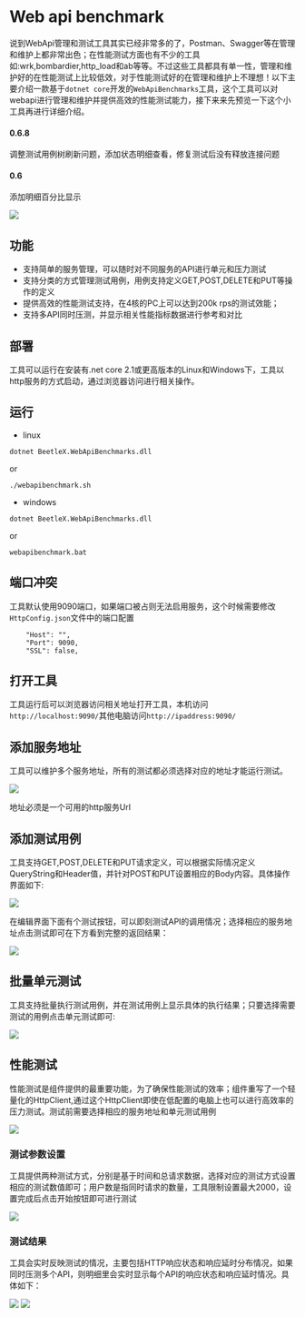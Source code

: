 # Web api benchmark
说到WebApi管理和测试工具其实已经非常多的了，Postman、Swagger等在管理和维护上都非常出色；在性能测试方面也有不少的工具如:wrk,bombardier,http_load和ab等等。不过这些工具都具有单一性，管理和维护好的在性能测试上比较低效，对于性能测试好的在管理和维护上不理想！以下主要介绍一款基于`dotnet core`开发的`WebApiBenchmarks`工具，这个工具可以对webapi进行管理和维护并提供高效的性能测试能力，接下来来先预览一下这个小工具再进行详细介绍。
#### 0.6.8

调整测试用例树刷新问题，添加状态明细查看，修复测试后没有释放连接问题

#### 0.6

添加明细百分比显示

![](https://i.imgur.com/RPkWhzS.png)


## 功能
-  支持简单的服务管理，可以随时对不同服务的API进行单元和压力测试
-  支持分类的方式管理测试用例，用例支持定义GET,POST,DELETE和PUT等操作的定义
-  提供高效的性能测试支持，在4核的PC上可以达到200k rps的测试效能；
-  支持多API同时压测，并显示相关性能指标数据进行参考和对比

## 部署
工具可以运行在安装有.net core 2.1或更高版本的Linux和Windows下，工具以http服务的方式启动，通过浏览器访问进行相关操作。
## 运行
- linux
```
dotnet BeetleX.WebApiBenchmarks.dll
```
or
```
./webapibenchmark.sh
```


 - windows
 ```
 dotnet BeetleX.WebApiBenchmarks.dll
 ```
 or
 ```
 webapibenchmark.bat
 ```
## 端口冲突
工具默认使用9090端口，如果端口被占则无法启用服务，这个时候需要修改`HttpConfig.json`文件中的端口配置
```
    "Host": "",
    "Port": 9090,
    "SSL": false,
```
## 打开工具
工具运行后可以浏览器访问相关地址打开工具，本机访问`http://localhost:9090/`其他电脑访问`http://ipaddress:9090/`
## 添加服务地址
工具可以维护多个服务地址，所有的测试都必须选择对应的地址才能运行测试。


![](https://i.imgur.com/21RxUqG.png)

地址必须是一个可用的http服务Url
## 添加测试用例
工具支持GET,POST,DELETE和PUT请求定义，可以根据实际情况定义QueryString和Header值，并针对POST和PUT设置相应的Body内容。具体操作界面如下:


![](https://i.imgur.com/uEy21gA.png)

在编辑界面下面有个测试按钮，可以即刻测试API的调用情况；选择相应的服务地址点击测试即可在下方看到完整的返回结果：


![](https://i.imgur.com/09D4kOS.png)


## 批量单元测试
工具支持批量执行测试用例，并在测试用例上显示具体的执行结果；只要选择需要测试的用例点击单元测试即可:


![](https://i.imgur.com/dLFurrb.png)

## 性能测试
性能测试是组件提供的最重要功能，为了确保性能测试的效率；组件重写了一个轻量化的HttpClient,通过这个HttpClient即使在低配置的电脑上也可以进行高效率的压力测试。测试前需要选择相应的服务地址和单元测试用例


![](https://i.imgur.com/rfEBobs.png)

### 测试参数设置
工具提供两种测试方式，分别是基于时间和总请求数据，选择对应的测试方式设置相应的测试数值即可；用户数是指同时请求的数量，工具限制设置最大2000，设置完成后点击开始按钮即可进行测试


![](https://i.imgur.com/k7yuUeR.png)

### 测试结果
工具会实时反映测试的情况，主要包括HTTP响应状态和响应延时分布情况，如果同时压测多个API，则明细里会实时显示每个API的响应状态和响应延时情况。具体如下：

![](https://i.imgur.com/vo2iBzO.png)
![](https://i.imgur.com/EVQvfOb.png)
